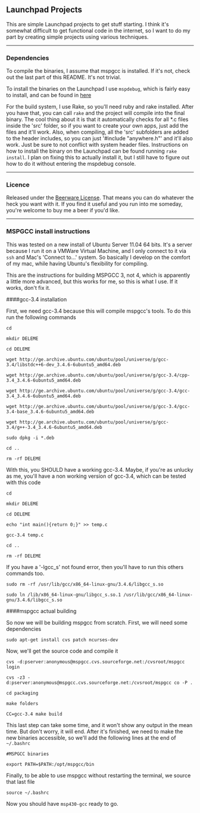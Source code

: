 ## Launchpad Projects

This are simple Launchpad projects to get stuff starting. I think it's somewhat difficult to get functional code in the internet, so I want to do my part by creating simple projects using various techniques.

----

### Dependencies

To compile the binaries, I assume that mspgcc is installed. If it's not, check out the last part of this README. It's not trivial.

To install the binaries on the Launchpad I use `mspdebug`, which is fairly easy to install, and can be found in [here](http://mspdebug.sourceforge.net/)

For the build system, I use Rake, so you'll need ruby and rake installed. After you have that, you can call `rake` and the project will compile into the final binary. The cool thing about it is that it automatically checks for all *.c files inside the 'src' folder, so if you want to create your own apps, just add the files and it'll work. Also, when compiling, all the 'src' subfolders are added to the header includes, so you can just '#include "anywhere.h"' and it'll also work. Just be sure to not conflict with system header files. Instructions on how to install the binary on the Launchpad can be found running `rake install`. I plan on fixing this to actually install it, but I still have to figure out how to do it without entering the mspdebug console.

----

### Licence

Released under the [Beerware License](http://en.wikipedia.org/wiki/Beerware). That means you can
do whatever the heck you want with it. If you find it useful and you run into me someday, you're
welcome to buy me a beer if you'd like.

----

### MSPGCC install instructions

This was tested on a new install of Ubuntu Server 11.04 64 bits. It's a server because I run it on a VMWare Virtual Machine, and I only connect to it via `ssh` and Mac's 'Connect to...' system. So basically I develop on the comfort of my mac, while having Ubuntu's flexibility for compiling.

This are the instructions for building MSPGCC 3, not 4, which is apparently a little more advanced, but this works for me, so this is what I use. If it works, don't fix it.

####gcc-3.4 installation

First, we need gcc-3.4 because this will compile mspgcc's tools. To do this run the following commands

`cd`

`mkdir DELEME`

`cd DELEME`

`wget http://ge.archive.ubuntu.com/ubuntu/pool/universe/g/gcc-3.4/libstdc++6-dev_3.4.6-6ubuntu5_amd64.deb`

`wget http://ge.archive.ubuntu.com/ubuntu/pool/universe/g/gcc-3.4/cpp-3.4_3.4.6-6ubuntu5_amd64.deb`

`wget http://ge.archive.ubuntu.com/ubuntu/pool/universe/g/gcc-3.4/gcc-3.4_3.4.6-6ubuntu5_amd64.deb`

`wget http://ge.archive.ubuntu.com/ubuntu/pool/universe/g/gcc-3.4/gcc-3.4-base_3.4.6-6ubuntu5_amd64.deb`

`wget http://ge.archive.ubuntu.com/ubuntu/pool/universe/g/gcc-3.4/g++-3.4_3.4.6-6ubuntu5_amd64.deb`

`sudo dpkg -i *.deb`

`cd ..`

`rm -rf DELEME`

With this, you SHOULD have a working gcc-3.4. Maybe, if you're as unlucky as me, you'll have a non working version of gcc-3.4, which can be tested with this code

`cd`

`mkdir DELEME`

`cd DELEME`

`echo "int main(){return 0;}" >> temp.c`

`gcc-3.4 temp.c`

`cd ..`

`rm -rf DELEME`

If you have a '-lgcc_s' not found error, then you'll have to run this others commands too.

`sudo rm -rf /usr/lib/gcc/x86_64-linux-gnu/3.4.6/libgcc_s.so`

`sudo ln /lib/x86_64-linux-gnu/libgcc_s.so.1 /usr/lib/gcc/x86_64-linux-gnu/3.4.6/libgcc_s.so`

####mspgcc actual building

So now we will be building mspgcc from scratch. First, we will need some dependencies

`sudo apt-get install cvs patch ncurses-dev`

Now, we'll get the source code and compile it

`cvs -d:pserver:anonymous@mspgcc.cvs.sourceforge.net:/cvsroot/mspgcc login`

`cvs -z3 -d:pserver:anonymous@mspgcc.cvs.sourceforge.net:/cvsroot/mspgcc co -P .`

`cd packaging`

`make folders`

`CC=gcc-3.4 make build`

This last step can take some time, and it won't show any output in the mean time. But don't worry, it will end. After it's finished, we need to make the new binaries accessible, so we'll add the following lines at the end of `~/.bashrc`

`#MSPGCC binaries`

`export PATH=$PATH:/opt/mspgcc/bin`

Finally, to be able to use mspgcc without restarting the terminal, we source that last file

`source ~/.bashrc`

Now you should have `msp430-gcc` ready to go.